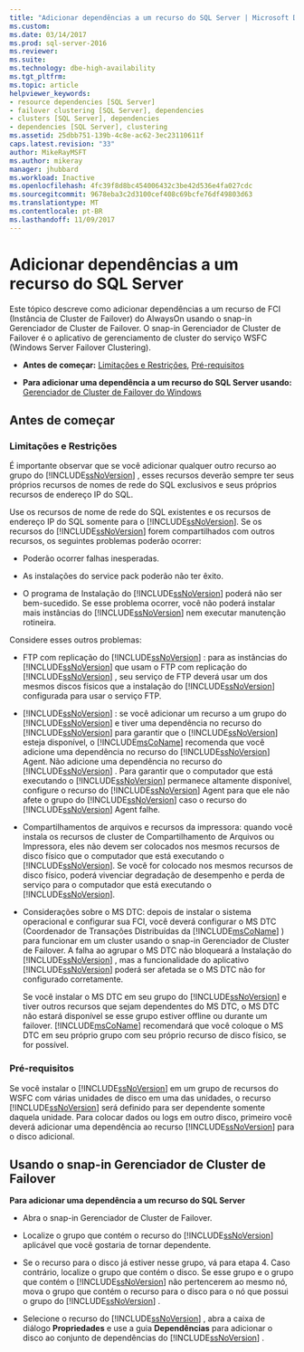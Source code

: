 ```yaml
---
title: "Adicionar dependências a um recurso do SQL Server | Microsoft Docs"
ms.custom: 
ms.date: 03/14/2017
ms.prod: sql-server-2016
ms.reviewer: 
ms.suite: 
ms.technology: dbe-high-availability
ms.tgt_pltfrm: 
ms.topic: article
helpviewer_keywords:
- resource dependencies [SQL Server]
- failover clustering [SQL Server], dependencies
- clusters [SQL Server], dependencies
- dependencies [SQL Server], clustering
ms.assetid: 25dbb751-139b-4c8e-ac62-3ec23110611f
caps.latest.revision: "33"
author: MikeRayMSFT
ms.author: mikeray
manager: jhubbard
ms.workload: Inactive
ms.openlocfilehash: 4fc39f8d8bc454006432c3be42d536e4fa027cdc
ms.sourcegitcommit: 9678eba3c2d3100cef408c69bcfe76df49803d63
ms.translationtype: MT
ms.contentlocale: pt-BR
ms.lasthandoff: 11/09/2017
---
```

# <a name="add-dependencies-to-a-sql-server-resource"></a>Adicionar dependências a um recurso do SQL Server
  Este tópico descreve como adicionar dependências a um recurso de FCI (Instância de Cluster de Failover) do AlwaysOn usando o snap-in Gerenciador de Cluster de Failover. O snap-in Gerenciador de Cluster de Failover é o aplicativo de gerenciamento de cluster do serviço WSFC (Windows Server Failover Clustering).  
  
-   **Antes de começar:**  [Limitações e Restrições](#Restrictions), [Pré-requisitos](#Prerequisites)  
  
-   **Para adicionar uma dependência a um recurso do SQL Server usando:** [Gerenciador de Cluster de Failover do Windows](#WinClusManager)  
  
##  <a name="BeforeYouBegin"></a> Antes de começar  
  
###  <a name="Restrictions"></a> Limitações e Restrições  
 É importante observar que se você adicionar qualquer outro recurso ao grupo do [!INCLUDE[ssNoVersion](../../../includes/ssnoversion-md.md)] , esses recursos deverão sempre ter seus próprios recursos de nomes de rede do SQL exclusivos e seus próprios recursos de endereço IP do SQL.  
  
 Use os recursos de nome de rede do SQL existentes e os recursos de endereço IP do SQL somente para o [!INCLUDE[ssNoVersion](../../../includes/ssnoversion-md.md)]. Se os recursos do [!INCLUDE[ssNoVersion](../../../includes/ssnoversion-md.md)] forem compartilhados com outros recursos, os seguintes problemas poderão ocorrer:  
  
-   Poderão ocorrer falhas inesperadas.  
  
-   As instalações do service pack poderão não ter êxito.  
  
-   O programa de Instalação do [!INCLUDE[ssNoVersion](../../../includes/ssnoversion-md.md)] poderá não ser bem-sucedido. Se esse problema ocorrer, você não poderá instalar mais instâncias do [!INCLUDE[ssNoVersion](../../../includes/ssnoversion-md.md)] nem executar manutenção rotineira.  
  
 Considere esses outros problemas:  
  
-   FTP com replicação do [!INCLUDE[ssNoVersion](../../../includes/ssnoversion-md.md)] : para as instâncias do [!INCLUDE[ssNoVersion](../../../includes/ssnoversion-md.md)] que usam o FTP com replicação do [!INCLUDE[ssNoVersion](../../../includes/ssnoversion-md.md)] , seu serviço de FTP deverá usar um dos mesmos discos físicos que a instalação do [!INCLUDE[ssNoVersion](../../../includes/ssnoversion-md.md)] configurada para usar o serviço FTP.  
  
-   [!INCLUDE[ssNoVersion](../../../includes/ssnoversion-md.md)] : se você adicionar um recurso a um grupo do [!INCLUDE[ssNoVersion](../../../includes/ssnoversion-md.md)] e tiver uma dependência no recurso do [!INCLUDE[ssNoVersion](../../../includes/ssnoversion-md.md)] para garantir que o [!INCLUDE[ssNoVersion](../../../includes/ssnoversion-md.md)] esteja disponível, o [!INCLUDE[msCoName](../../../includes/msconame-md.md)] recomenda que você adicione uma dependência no recurso do [!INCLUDE[ssNoVersion](../../../includes/ssnoversion-md.md)] Agent. Não adicione uma dependência no recurso do [!INCLUDE[ssNoVersion](../../../includes/ssnoversion-md.md)] . Para garantir que o computador que está executando o [!INCLUDE[ssNoVersion](../../../includes/ssnoversion-md.md)] permanece altamente disponível, configure o recurso do [!INCLUDE[ssNoVersion](../../../includes/ssnoversion-md.md)] Agent para que ele não afete o grupo do [!INCLUDE[ssNoVersion](../../../includes/ssnoversion-md.md)] caso o recurso do [!INCLUDE[ssNoVersion](../../../includes/ssnoversion-md.md)] Agent falhe.  
  
-   Compartilhamentos de arquivos e recursos da impressora: quando você instala os recursos de cluster de Compartilhamento de Arquivos ou Impressora, eles não devem ser colocados nos mesmos recursos de disco físico que o computador que está executando o [!INCLUDE[ssNoVersion](../../../includes/ssnoversion-md.md)]. Se você for colocado nos mesmos recursos de disco físico, poderá vivenciar degradação de desempenho e perda de serviço para o computador que está executando o [!INCLUDE[ssNoVersion](../../../includes/ssnoversion-md.md)].  
  
-   Considerações sobre o MS DTC: depois de instalar o sistema operacional e configurar sua FCI, você deverá configurar o MS DTC (Coordenador de Transações Distribuídas da [!INCLUDE[msCoName](../../../includes/msconame-md.md)] ) para funcionar em um cluster usando o snap-in Gerenciador de Cluster de Failover. A falha ao agrupar o MS DTC não bloqueará a Instalação do [!INCLUDE[ssNoVersion](../../../includes/ssnoversion-md.md)] , mas a funcionalidade do aplicativo [!INCLUDE[ssNoVersion](../../../includes/ssnoversion-md.md)] poderá ser afetada se o MS DTC não for configurado corretamente.  
  
     Se você instalar o MS DTC em seu grupo do [!INCLUDE[ssNoVersion](../../../includes/ssnoversion-md.md)] e tiver outros recursos que sejam dependentes do MS DTC, o MS DTC não estará disponível se esse grupo estiver offline ou durante um failover. [!INCLUDE[msCoName](../../../includes/msconame-md.md)] recomendará que você coloque o MS DTC em seu próprio grupo com seu próprio recurso de disco físico, se for possível.  
  
###  <a name="Prerequisites"></a> Pré-requisitos  
 Se você instalar o [!INCLUDE[ssNoVersion](../../../includes/ssnoversion-md.md)] em um grupo de recursos do WSFC com várias unidades de disco em uma das unidades, o recurso [!INCLUDE[ssNoVersion](../../../includes/ssnoversion-md.md)] será definido para ser dependente somente daquela unidade. Para colocar dados ou logs em outro disco, primeiro você deverá adicionar uma dependência ao recurso [!INCLUDE[ssNoVersion](../../../includes/ssnoversion-md.md)] para o disco adicional.  
  
##  <a name="WinClusManager"></a> Usando o snap-in Gerenciador de Cluster de Failover  
 **Para adicionar uma dependência a um recurso do SQL Server**  
  
-   Abra o snap-in Gerenciador de Cluster de Failover.  
  
-   Localize o grupo que contém o recurso do [!INCLUDE[ssNoVersion](../../../includes/ssnoversion-md.md)] aplicável que você gostaria de tornar dependente.  
  
-   Se o recurso para o disco já estiver nesse grupo, vá para etapa 4. Caso contrário, localize o grupo que contém o disco. Se esse grupo e o grupo que contém o [!INCLUDE[ssNoVersion](../../../includes/ssnoversion-md.md)] não pertencerem ao mesmo nó, mova o grupo que contém o recurso para o disco para o nó que possui o grupo do [!INCLUDE[ssNoVersion](../../../includes/ssnoversion-md.md)] .  
  
-   Selecione o recurso do [!INCLUDE[ssNoVersion](../../../includes/ssnoversion-md.md)] , abra a caixa de diálogo **Propriedades** e use a guia **Dependências** para adicionar o disco ao conjunto de dependências do [!INCLUDE[ssNoVersion](../../../includes/ssnoversion-md.md)] .  
  
  
